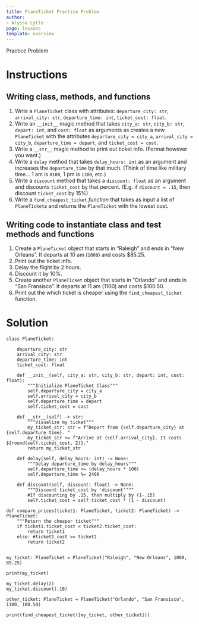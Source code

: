 ```yaml
---
title: PlaneTicket Practice Problem 
author:
- Alyssa Lytle
page: lessons
template: overview
---
```


Practice Problem 


# Instructions

## Writing class, methods, and functions
1. Write a `PlaneTicket` class with attributes: `departure_city: str`, `arrival_city: str`, `departure_time: int`, `ticket_cost: float`.
2. Write an `__init__` magic method that takes `city_a: str`, `city_b: str`, `depart: int`, and `cost: float` as arguments as creates a new `PlaneTicket` with the attributes `departure_city = city_a`, `arrival_city = city_b`, `departure_time = depart`, and 
`ticket_cost = cost`.
3. Write a `__str__` magic method to print out ticket info. (Format however you want.)
4. Write a `delay` method that takes `delay_hours: int` as an argument and increases the `departure_time` by that much. (Think of time like military time… 1 am is `0100`, 1 pm is `1300`, etc.)
5. Write a `discount` method that takes a `discount: float` as an argument and discounts `ticket_cost` by that percent. (E.g. if `discount = .15`, then discount `ticket_cost` by 15%)
6. Write a `find_cheapest_ticket` *function* that takes as input a list of `PlaneTicket`s and returns the `PlaneTicket` with the lowest cost.

## Writing code to instantiate class and test methods and functions
1. Create a `PlaneTicket` object that starts in “Raleigh” and ends in “New Orleans”. It departs at 10 am (`1000`) and costs $85.25.
2. Print out the ticket info.
3. Delay the flight by 2 hours.
4. Discount it by 10%.
5. Create another `PlaneTicket` object that starts in “Orlando” and ends in “San Fransisco”. It departs at 11 am (1100) and costs $100.50.
6. Print out the which ticket is cheaper using the `find_cheapest_ticket` function.



# Solution



    class PlaneTicket:
        
        departure_city: str
        arrival_city: str
        departure_time: int
        ticket_cost: float
        
        def __init__(self, city_a: str, city_b: str, depart: int, cost: float):
            """Initialize PlaneTicket Class"""
            self.departure_city = city_a
            self.arrival_city = city_b
            self.departure_time = depart
            self.ticket_cost = cost
            
        def __str__(self) -> str:
            """Visualize my ticket"""
            my_ticket_str: str = f"Depart from {self.departure_city} at {self.departure_time}. "
            my_ticket_str += f"Arrive at {self.arrival_city}. It costs ${round(self.ticket_cost, 2)}."
            return my_ticket_str 
        
        def delay(self, delay_hours: int) -> None:
            """Delay departure_time by delay_hours"""
            self.departure_time += (delay_hours * 100)
            self.departure_time %= 2400
        
        def discount(self, discount: float) -> None:
            """Discount ticket_cost by 'discount'"""
            #If discounting by .15, then multiply by (1-.15) 
            self.ticket_cost = self.ticket_cost * (1 - discount)
            
    def compare_prices(ticket1: PlaneTicket, ticket2: PlaneTicket) -> PlaneTicket:
        """Return the cheaper ticket"""
        if ticket1.ticket_cost < ticket2.ticket_cost: 
            return ticket1
        else: #ticket1 cost >= ticket2
            return ticket2
            

    my_ticket: PlaneTicket = PlaneTicket("Raleigh", "New Orleans", 1000, 85.25)

    print(my_ticket)

    my_ticket.delay(2)
    my_ticket.discount(.10)

    other_ticket: PlaneTicket = PlaneTicket("Orlando", "San Fransisco", 1100, 100.50)

    print(find_cheapest_ticket([my_ticket, other_ticket]))

<!-- # Memory Diagram
Per request, I made a memory diagram of this code (skipping the second calls to `__init__` and `__str__`).

1. [Code Snippet 1](/static/practice-mem-diagrams/planess1.png) | [Code Snippet 2](/static/practice-mem-diagrams/planess2.png) | [Solution](/static/practice-mem-diagrams/planemd.pdf)  --> 